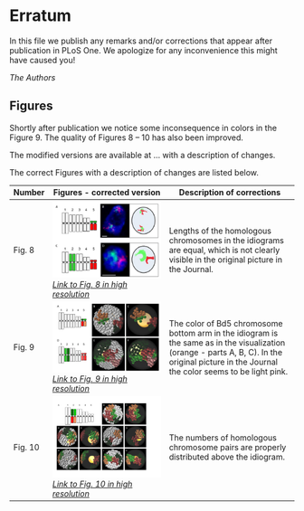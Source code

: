 # Erratum

In this file we publish any remarks and/or corrections that appear after publication in PLoS One. We apologize for any inconvenience this might have caused you!

*The Authors*

## Figures
Shortly after publication we notice some inconsequence in colors in the Figure 9. The quality of Figures 8 – 10 has also been improved.

The modified versions are available at ... with a description of changes.

The correct Figures with a description of changes are listed below.


| Number | Figures - corrected version | Description of corrections |
|----|-----------|-------------|
| Fig. 8   | ![Fig8_modified](https://github.com/Kornelch/ChroTeMoVi/blob/master/Erratum/Fig8-small.png)  *[Link to Fig. 8 in high resolution](https://github.com/Kornelch/ChroTeMoVi/blob/master/Erratum/FullRes/Fig8.tif "Fig.8 high resolution")*     |     Lengths of the homologous chromosomes in the idiograms are equal, which is not clearly visible in the original picture in the Journal.      |
|  Fig. 9  | ![Fig. 9 modified](https://github.com/Kornelch/ChroTeMoVi/blob/master/Erratum/Fig9_small.png)   *[Link to Fig. 9 in high resolution](https://github.com/Kornelch/ChroTeMoVi/blob/master/Erratum/FullRes/Fig9.tif "Fig.9 high resolution")*       |   The color of Bd5 chromosome bottom arm in the idiogram is the same as in the visualization (orange - parts A, B, C). In the original picture in the Journal the color seems to be light pink.            |
|  Fig. 10  |    ![Fig. 10 modified](https://github.com/Kornelch/ChroTeMoVi/blob/master/Erratum/Fig10_small.png)  *[Link to Fig. 10 in high resolution](https://github.com/Kornelch/ChroTeMoVi/blob/master/Erratum/FullRes/Fig10.tif "Fig.10 high resolution")*     |   The numbers of homologous chromosome pairs are properly distributed above the idiogram.          |





